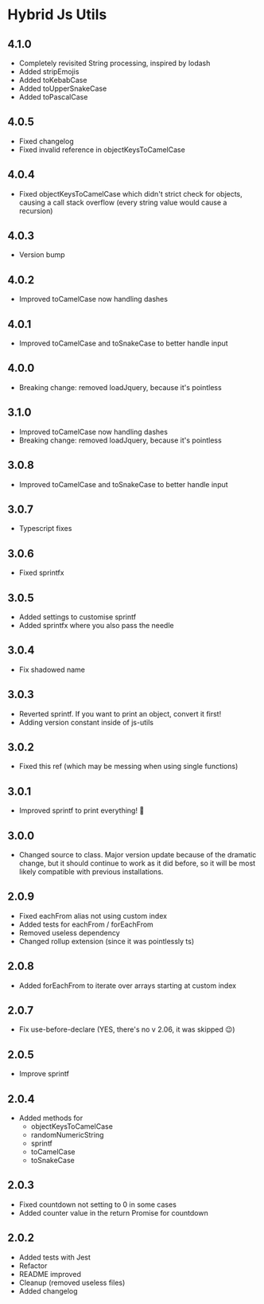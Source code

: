 # Hybrid Js Utils

## 4.1.0
* Completely revisited String processing, inspired by lodash
* Added stripEmojis
* Added toKebabCase
* Added toUpperSnakeCase
* Added toPascalCase

## 4.0.5

* Fixed changelog
* Fixed invalid reference in objectKeysToCamelCase

## 4.0.4

* Fixed objectKeysToCamelCase which didn't strict check for objects, causing a call stack overflow (every string value
  would cause a recursion)

## 4.0.3
* Version bump

## 4.0.2

* Improved toCamelCase now handling dashes

## 4.0.1

* Improved toCamelCase and toSnakeCase to better handle input

## 4.0.0

* Breaking change: removed loadJquery, because it's pointless

## 3.1.0

* Improved toCamelCase now handling dashes
* Breaking change: removed loadJquery, because it's pointless

## 3.0.8

* Improved toCamelCase and toSnakeCase to better handle input

## 3.0.7

* Typescript fixes

## 3.0.6

* Fixed sprintfx

## 3.0.5

* Added settings to customise sprintf
* Added sprintfx where you also pass the needle

## 3.0.4

* Fix shadowed name

## 3.0.3

* Reverted sprintf. If you want to print an object, convert it first!
* Adding version constant inside of js-utils

## 3.0.2

* Fixed this ref (which may be messing when using single functions)

## 3.0.1

* Improved sprintf to print everything! 🎉

## 3.0.0

* Changed source to class. Major version update because of the dramatic change, but it should continue to work as it did
  before, so it will be most likely compatible with previous installations.

## 2.0.9

* Fixed eachFrom alias not using custom index
* Added tests for eachFrom / forEachFrom
* Removed useless dependency
* Changed rollup extension (since it was pointlessly ts)

## 2.0.8

* Added forEachFrom to iterate over arrays starting at custom index

## 2.0.7

* Fix use-before-declare (YES, there's no v 2.06, it was skipped 😉)

## 2.0.5

* Improve sprintf

## 2.0.4

* Added methods for
    * objectKeysToCamelCase
    * randomNumericString
    * sprintf
    * toCamelCase
    * toSnakeCase

## 2.0.3

* Fixed countdown not setting to 0 in some cases
* Added counter value in the return Promise for countdown

## 2.0.2

* Added tests with Jest
* Refactor
* README improved
* Cleanup (removed useless files)
* Added changelog
